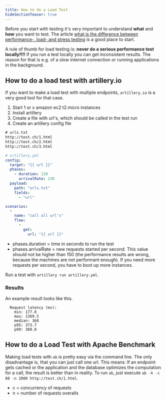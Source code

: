 ```yaml
---
title: How to do a Load Test
hideSectionTeaser: true
---
```


Before you start with testing it's very important to understand **what** and **how** you want to test. The article [what is the difference between performance-, load- and stress testing](http://www.softwaretestinghelp.com/what-is-performance-testing-load-testing-stress-testing/) is a good place to start.

A rule of thumb for load testing is: **never do a serious performance test locally!!!!** If you run a test locally you can get inconsistent results. The reason for that is e.g. of a slow internet connection or running applications in the background.



## How to do a load test with artillery.io

If you want to make a load test with multiple endpoints, `artillery.io` is a very good tool for that case.

1. Start 1 or x amazon ec2 t2.micro instances
2. Install artillery
3. Create a file with url's, which should be called in the test run
4. Create an artillery config file

```txt
# urls.txt
http://test.ch/1.html
http://test.ch/2.html
http://test.ch/3.html
```

```yml
# artillery.yml
config:
  target: "{{ url }}"
  phases:
    - duration: 120
      arrivalRate: 130
  payload:
    path: "urls.txt"
    fields:
      - "url"

scenarios:
  -
    name: "call all url's"
    flow:
      -
        get:
          url: "{{ url }}"
```

- phases.duration = time in seconds to run the test
- phases.arrivalRate = new requests started per second. This value should not be higher than 150 (the performance results are wrong, because the machines are not performant enough). If you need more requests per second, you have to boot up more instances.


Run a test with `artillery run artillery.yml`.



### Results
An example result looks like this.
```
  Request latency (ms):
    min: 177.8
    max: 1369.5
    median: 368
    p95: 373.7
    p99: 380.8
```


## How to do a Load Test with Apache Benchmark

Making load tests with `ab` is pretty easy via the command line. The only disadvantage is, that you can just call one url. This means: If an endpoint gets cached or the application and the database optimizes the computation for a call, the result is better than in reality.
To run `ab`, just execute `ab -k -c 80 -n 2000 http://test.ch/1.html`.

- c = concurrency of requests
- n = number of requests overalls
